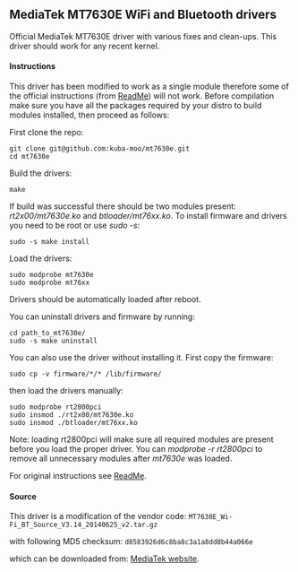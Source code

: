 ## MediaTek MT7630E WiFi and Bluetooth drivers

Official MediaTek MT7630E driver with various fixes and clean-ups.  This driver should work for any recent kernel.

#### Instructions

This driver has been modified to work as a single module therefore some of the official instructions (from [ReadMe](ReadMe)) will not work.  Before compilation make sure you have all the packages required by your distro to build modules installed, then proceed as follows:

First clone the repo:
```
git clone git@github.com:kuba-moo/mt7630e.git
cd mt7630e
```
Build the drivers:
```
make
```
If build was successful there should be two modules present: *rt2x00/mt7630e.ko* and *btloader/mt76xx.ko*.  To install firmware and drivers you need to be root or use *sudo -s*:
```
sudo -s make install
```
Load the drivers:
```
sudo modprobe mt7630e
sudo modprobe mt76xx
```
Drivers should be automatically loaded after reboot.

You can uninstall drivers and firmware by running:
```
cd path_to_mt7630e/
sudo -s make uninstall
```

You can also use the driver without installing it.  First copy the firmware:
```
sudo cp -v firmware/*/* /lib/firmware/
```
then load the drivers manually:
```
sudo modprobe rt2800pci
sudo insmod ./rt2x00/mt7630e.ko
sudo insmod ./btloader/mt76xx.ko
```
Note: loading rt2800pci will make sure all required modules are present before you load the proper driver. You can *modprobe -r rt2800pci* to remove all unnecessary modules after *mt7630e* was loaded.

For original instructions see [ReadMe](ReadMe).

#### Source

This driver is a modification of the vendor code: ```MT7630E_Wi-Fi_BT_Source_V3.14_20140625_v2.tar.gz```

with following MD5 checksum: ```d8583926d6c8ba8c3a1a8dd0b44a066e```

which can be downloaded from: [MediaTek website](http://www.mediatek.com/en/downloads/mt7630-pcie/).
